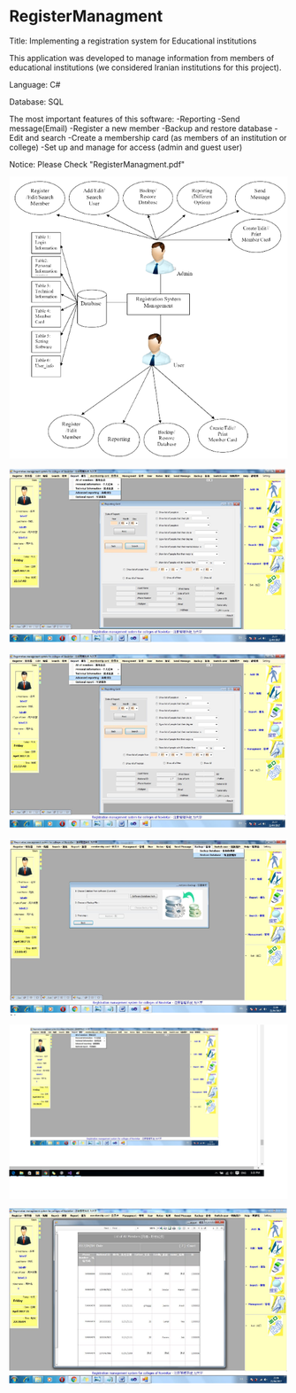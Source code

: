 # RegisterManagment
Title:
Implementing a registration system for Educational institutions

This application was developed to manage information from members of educational institutions (we considered Iranian institutions for this project).

Language:
C#

Database:
SQL 

The most important features of this software:
-Reporting
-Send message(Email)
-Register a new member
-Backup and restore database
-Edit and search
-Create a membership card (as members of an institution or college)
-Set up and manage for access (admin and guest user)

Notice: Please Check "RegisterManagment.pdf"

![alt text](https://raw.githubusercontent.com/JeloH/RegisterManagment/master/1.png)

![alt text](https://raw.githubusercontent.com/JeloH/RegisterManagment/master/2.png)

![alt text](https://raw.githubusercontent.com/JeloH/RegisterManagment/master/3.png)

![alt text](https://raw.githubusercontent.com/JeloH/RegisterManagment/master/4.png)

![alt text](https://raw.githubusercontent.com/JeloH/RegisterManagment/master/5.png)

![alt text](https://raw.githubusercontent.com/JeloH/RegisterManagment/master/6.png)
